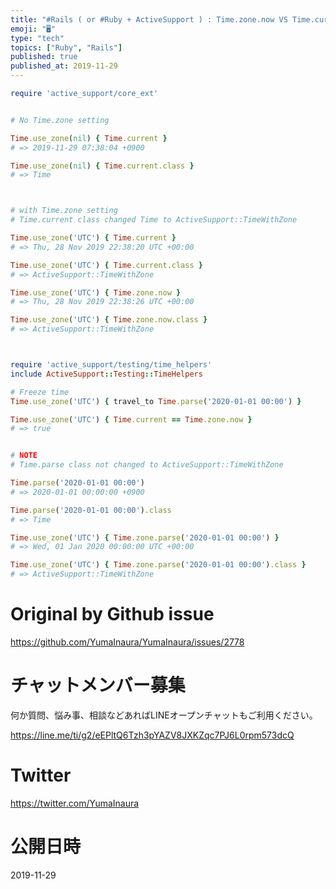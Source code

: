 ```yaml
---
title: "#Rails ( or #Ruby + ActiveSupport ) : Time.zone.now VS Time.current wh"
emoji: "🖥"
type: "tech"
topics: ["Ruby", "Rails"]
published: true
published_at: 2019-11-29
---
```


```rb
require 'active_support/core_ext'


# No Time.zone setting

Time.use_zone(nil) { Time.current }
# => 2019-11-29 07:38:04 +0900

Time.use_zone(nil) { Time.current.class }
# => Time



# with Time.zone setting
# Time.current class changed Time to ActiveSupport::TimeWithZone

Time.use_zone('UTC') { Time.current }
# => Thu, 28 Nov 2019 22:38:20 UTC +00:00

Time.use_zone('UTC') { Time.current.class }
# => ActiveSupport::TimeWithZone

Time.use_zone('UTC') { Time.zone.now }
# => Thu, 28 Nov 2019 22:38:26 UTC +00:00

Time.use_zone('UTC') { Time.zone.now.class }
# => ActiveSupport::TimeWithZone



require 'active_support/testing/time_helpers'
include ActiveSupport::Testing::TimeHelpers

# Freeze time
Time.use_zone('UTC') { travel_to Time.parse('2020-01-01 00:00') }

Time.use_zone('UTC') { Time.current == Time.zone.now }
# => true


# NOTE
# Time.parse class not changed to ActiveSupport::TimeWithZone

Time.parse('2020-01-01 00:00')
# => 2020-01-01 00:00:00 +0900

Time.parse('2020-01-01 00:00').class
# => Time

Time.use_zone('UTC') { Time.zone.parse('2020-01-01 00:00') }
# => Wed, 01 Jan 2020 00:00:00 UTC +00:00

Time.use_zone('UTC') { Time.zone.parse('2020-01-01 00:00').class }
# => ActiveSupport::TimeWithZone

```

# Original by Github issue

https://github.com/YumaInaura/YumaInaura/issues/2778








<!-- Update From Qiita API -->

# チャットメンバー募集


何か質問、悩み事、相談などあればLINEオープンチャットもご利用ください。

https://line.me/ti/g2/eEPltQ6Tzh3pYAZV8JXKZqc7PJ6L0rpm573dcQ





# Twitter


https://twitter.com/YumaInaura


<!-- Update From Qiita API -->



# 公開日時

2019-11-29
